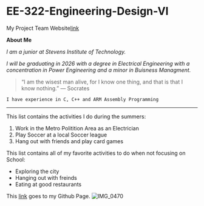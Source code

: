 # EE-322-Engineering-Design-VI

My Project Team Website[link](:https://sites.google.com/stevens.edu/cpe-322-group-project-site/home)

**About Me**

*I am a junior at Stevens Institute of Technology.* 

*I will be graduating in 2026 with a degree in Electrical Engineering with a concentration in Power Engineering and a minor in Buisness Managment.*


> “I am the wisest man alive, for I know one thing, and that is that I know nothing.” — Socrates

`I have experience in C, C++ and ARM Assembly Programming`

---

This list contains the activities I do during the summers:
1. Work in the Metro Politition Area as an Electrician
2. Play Soccer at a local Soccer league
3. Hang out with friends and play card games

This list contains all of my favorite activities to do when not focusing on School:
- Exploring the city
- Hanging out with freinds
- Eating at good restaurants 

This [link](https://github.com/MrrcinC/EE-322-Engineering-Design-VI) goes to my Github Page.
![IMG_0470](https://github.com/user-attachments/assets/10ff8959-1892-476c-be89-18eac66217a3)

